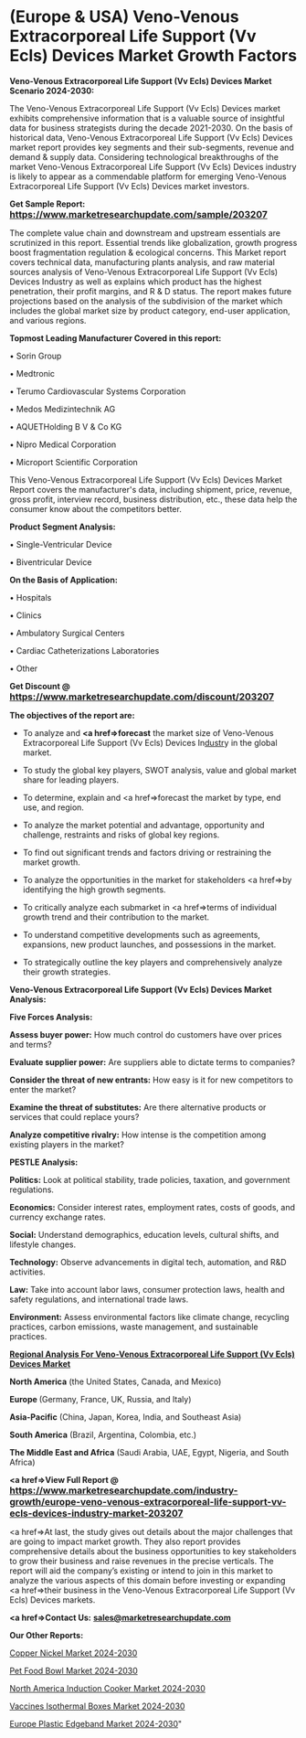 # (Europe & USA) Veno-Venous Extracorporeal Life Support (Vv Ecls) Devices Market Growth Factors

<strong>Veno-Venous Extracorporeal Life Support (Vv Ecls) Devices Market Scenario 2024-2030:</strong>

The Veno-Venous Extracorporeal Life Support (Vv Ecls) Devices market exhibits comprehensive information that is a valuable source of insightful data for business strategists during the decade 2021-2030. On the basis of historical data, Veno-Venous Extracorporeal Life Support (Vv Ecls) Devices market report provides key segments and their sub-segments, revenue and demand &amp; supply data. Considering technological breakthroughs of the market Veno-Venous Extracorporeal Life Support (Vv Ecls) Devices industry is likely to appear as a commendable platform for emerging Veno-Venous Extracorporeal Life Support (Vv Ecls) Devices market investors.

<strong>Get Sample Report: <a href=https://www.marketresearchupdate.com/sample/203207><font size=3 color=#0000ff>https://www.marketresearchupdate.com/sample/203207</font></a></strong>

The complete value chain and downstream and upstream essentials are scrutinized in this report. Essential trends like globalization, growth progress boost fragmentation regulation &amp; ecological concerns. This Market report covers technical data, manufacturing plants analysis, and raw material sources analysis of Veno-Venous Extracorporeal Life Support (Vv Ecls) Devices Industry as well as explains which product has the highest penetration, their profit margins, and R & D status. The report makes future projections based on the analysis of the subdivision of the market which includes the global market size by product category, end-user application, and various regions.

<strong>Topmost Leading Manufacturer Covered in this report:</strong>

• Sorin Group

• Medtronic

• Terumo Cardiovascular Systems Corporation

• Medos Medizintechnik AG

• AQUETHolding B V & Co KG

• Nipro Medical Corporation

• Microport Scientific Corporation

This Veno-Venous Extracorporeal Life Support (Vv Ecls) Devices Market Report covers the manufacturer's data, including shipment, price, revenue, gross profit, interview record, business distribution, etc., these data help the consumer know about the competitors better.

<strong>Product Segment Analysis: </strong>

• Single-Ventricular Device

• Biventricular Device

<strong>On the Basis of Application:</strong>

• Hospitals

• Clinics

• Ambulatory Surgical Centers

• Cardiac Catheterizations Laboratories

• Other

<strong>Get Discount @ <a href=https://www.marketresearchupdate.com/discount/203207><font size=3 color=#0000ff>https://www.marketresearchupdate.com/discount/203207</font></a></strong>

<strong><b>The objectives of the report are:</b></strong>

- To analyze and <strong><a href=><strong>forecast</strong></a></strong> the market size of Veno-Venous Extracorporeal Life Support (Vv Ecls) Devices In<a href=ASDF991299>dustr</a>y in the global market.

- To study the global key players, SWOT analysis, value and global market share for leading players.

- To determine, explain and <a href=>forecast</a> the market by type, end use, and region.

- To analyze the market potential and advantage, opportunity and challenge, restraints and risks of global key regions.

- To find out significant trends and factors driving or restraining the market growth.

- To analyze the opportunities in the market for stakeholders <a href=>by</a> identifying the high growth segments.

- To critically analyze each submarket in <a href=>terms</a> of individual growth trend and their contribution to the market.

- To understand competitive developments such as agreements, expansions, new product launches, and possessions in the market.

- To strategically outline the key players and comprehensively analyze their growth strategies.

<strong>Veno-Venous Extracorporeal Life Support (Vv Ecls) Devices Market Analysis:</strong>

<strong>Five Forces Analysis:</strong>

<strong>Assess buyer power:</strong> How much control do customers have over prices and terms?

<strong>Evaluate supplier power:</strong> Are suppliers able to dictate terms to companies?

<strong>Consider the threat of new entrants:</strong> How easy is it for new competitors to enter the market?

<strong>Examine the threat of substitutes:</strong> Are there alternative products or services that could replace yours?

<strong>Analyze competitive rivalry:</strong> How intense is the competition among existing players in the market?

<strong>PESTLE Analysis:</strong>

<strong>Politics:</strong> Look at political stability, trade policies, taxation, and government regulations.

<strong>Economics:</strong> Consider interest rates, employment rates, costs of goods, and currency exchange rates.

<strong>Social:</strong> Understand demographics, education levels, cultural shifts, and lifestyle changes.

<strong>Technology:</strong> Observe advancements in digital tech, automation, and R&D activities.

<strong>Law:</strong> Take into account labor laws, consumer protection laws, health and safety regulations, and international trade laws.

<strong>Environment:</strong> Assess environmental factors like climate change, recycling practices, carbon emissions, waste management, and sustainable practices.

<strong><u><b>Regional Analysis For Veno-Venous Extracorporeal Life Support (Vv Ecls) Devices Market</b></u></strong>

<strong><b>North America</b></strong> (the United States, Canada, and Mexico)

<strong><b>Europe </b></strong>(Germany, France, UK, Russia, and Italy)

<strong><b>Asia-Pacific</b></strong> (China, Japan, Korea, India, and Southeast Asia)

<strong><b>South America</b></strong> (Brazil, Argentina, Colombia, etc.)

<strong><b>The Middle East and Africa</b></strong> (Saudi Arabia, UAE, Egypt, Nigeria, and South Africa)

<strong><a href=>View Full Report</a> @ <a href=https://www.marketresearchupdate.com/industry-growth/europe-veno-venous-extracorporeal-life-support-vv-ecls-devices-industry-market-203207><font size=3 color=#0000ff>https://www.marketresearchupdate.com/industry-growth/europe-veno-venous-extracorporeal-life-support-vv-ecls-devices-industry-market-203207</font></a></strong>

<a href=>At last,</a> the study gives out details about the major challenges that are going to impact market growth. They also report provides comprehensive details about the business opportunities to key stakeholders to grow their business and raise revenues in the precise verticals. The report will aid the company’s existing or intend to join in this market to analyze the various aspects of this domain before investing or expanding <a href=>their</a> business in the Veno-Venous Extracorporeal Life Support (Vv Ecls) Devices markets.

<strong><a href=>Contact Us:</a></strong>
<strong>sales@marketresearchupdate.com</strong>

<strong>Our Other Reports:</strong>

<a href=https://www.linkedin.com/pulse/copper-nickel-market-industry-analysis-segments>Copper Nickel Market 2024-2030</a>

<a href=https://www.linkedin.com/pulse/pet-food-bowl-market-outlooks-2023-size-players>Pet Food Bowl Market 2024-2030</a>

<a href=https://www.linkedin.com/pulse/north-america-induction-cooker-market-continues>North America Induction Cooker Market 2024-2030</a>

<a href=https://www.linkedin.com/pulse/vaccines-isothermal-boxes-market-witness-ziwxf/>Vaccines Isothermal Boxes Market 2024-2030</a>

<a href=https://www.linkedin.com/pulse/europe-plastic-edgeband-market-research-xzy9f/>Europe Plastic Edgeband Market 2024-2030</a>"
